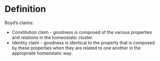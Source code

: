# Definition

Boyd’s  claims:
- Constitution claim - goodness is composed of the various properties and relations in the homeostatic cluster.
- Identity claim - goodness is identical to the property that is composed by these properties when they  are related to one another in the appropriate homeostatic way. 